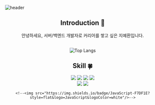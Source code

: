 ![header](https://capsule-render.vercel.app/api?type=slice&color=auto&height=200&section=header&text=Ewan%20Jee&desc=Backend-Developer&fontSize=60&rotate=14&fontAlignY=25&fontAlign=75&descAlignY=43&descAlign=80&&animation=twink)

<div align=center>

## Introduction :raised_hands:
안녕하세요, 서버/백엔드 개발자로 커리어를 쌓고 싶은 지예환입니다.
<br/><br/>

![Top Langs](https://github-readme-stats.vercel.app/api/top-langs/?username=EwanJee&layout=compact)

<!--기술스택-->
  ## Skill :four_leaf_clover:
  
  <!--백-->
  <img src="https://img.shields.io/badge/Spring-6DB33F?style=flat&logo=Spring&logoColor=white"/>
   <img src="https://img.shields.io/badge/MySQL-4479A1?style=flat&logo=MySQL&logoColor=white"/>
   <img src="https://img.shields.io/badge/MariaDB-1F305F?style=flat&logo=MariaDB&logoColor=white"/>
   <img src="https://img.shields.io/badge/Spring Boot-6DB33F?style=flat&logo=Spring Boot&logoColor=white"/>
  <br/>
  <!--언어 및 툴 -->
   <img src="https://img.shields.io/badge/Java-007396?style=flat&logo=Java&logoColor=white"/>
   <img src="https://img.shields.io/badge/Amazon EC2-#FF9900?style=flat&logo=Amazon EC2&logoColor=white"/>
   
    <!--<img src="https://img.shields.io/badge/JavaScript-F7DF1E?style=flat&logo=JavaScript&logoColor=white"/>-->
<br/><br/>
  
 <!--공부중 -->
 
  <!--## Studying :pencil2: -->
 <!--<img src="https://img.shields.io/badge/TypeScript-3178C6?style=flat&logo=TypeScript&logoColor=white"/>
 <img src="https://img.shields.io/badge/Next.js-000000?style=flat&logo=Next.js&logoColor=white"/>-->
  <!--백-->
  <br/>
 <!-- <img src="https://img.shields.io/badge/Spring-6DB33F?style=flat&logo=Spring&logoColor=white"/>-->
 <!--언어 및 툴 --> <br/>

 <br/>
 <br/>
